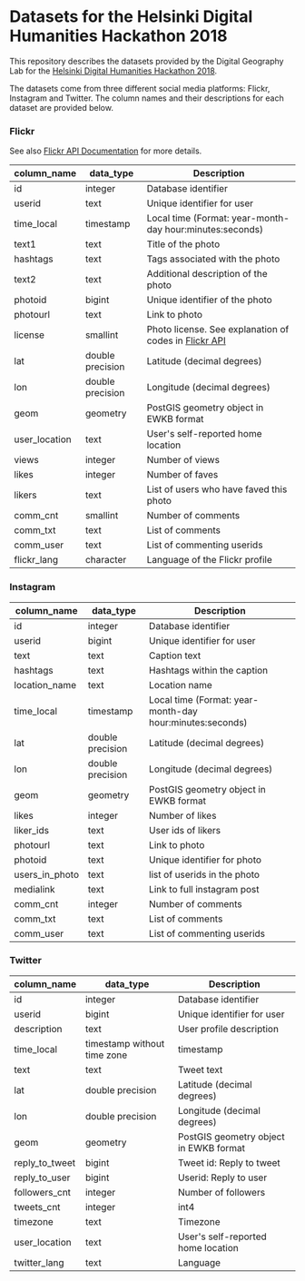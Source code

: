 # Datasets for the Helsinki Digital Humanities Hackathon 2018

This repository describes the datasets provided by the Digital Geography Lab for the [Helsinki Digital Humanities Hackathon 2018](https://www.helsinki.fi/en/helsinki-centre-for-digital-humanities/helsinki-digital-humanities-hackathon-2018-dhh18).

The datasets come from three different social media platforms: Flickr, Instagram and Twitter. The column names and their descriptions for each dataset are provided below.

### Flickr

See also [Flickr API Documentation](https://www.flickr.com/services/api/) for more details. 


| column_name       | data_type        | Description                                                                                                                |
|-------------------|------------------|----------------------------------------------------------------------------------------------------------------------------|
| id                | integer          | Database identifier                                                                                                        |
| userid            | text             | Unique identifier for user                                                                                                 |
| time_local        | timestamp        | Local time (Format: year-month-day hour:minutes:seconds)                                                                   |
| text1             | text             | Title of the photo                                                                                                         |
| hashtags          | text             | Tags associated with the photo                                                                                             |
| text2             | text             | Additional description of the photo                                                                                        |
| photoid           | bigint           | Unique identifier of the photo                                                                                             |
| photourl          | text             | Link to photo                                                                                                              |
| license           | smallint         | Photo license. See explanation of codes in [Flickr API](https://www.flickr.com/services/api/flickr.photos.licenses.getInfo.html) |
| lat               | double precision | Latitude (decimal degrees)                                                                                                 |
| lon               | double precision | Longitude (decimal degrees)                                                                                                |
| geom              | geometry         | PostGIS geometry object in EWKB format                                                                                     |
| user_location     | text             | User's self-reported home location                                                                                         |
| views             | integer          | Number of views                                                                                                            |
| likes             | integer          | Number of faves                                                                                                            |
| likers            | text             | List of users who have faved this photo                                                                                    |
| comm_cnt          | smallint         | Number of comments                                                                                                         |
| comm_txt          | text             | List of comments                                                                                                           |
| comm_user         | text             | List of commenting userids                                                                                                 |
| flickr_lang       | character        | Language of the Flickr profile                                                                                             |

### Instagram

| column_name    | data_type        | Description                                              |
|----------------|------------------|----------------------------------------------------------|
| id             | integer          | Database identifier                                      |
| userid         | bigint           | Unique identifier for user                               |
| text           | text             | Caption text                                             |
| hashtags       | text             | Hashtags within the caption                              |
| location_name  | text             | Location name                                            |
| time_local     | timestamp        | Local time (Format: year-month-day hour:minutes:seconds) |
| lat            | double precision | Latitude (decimal degrees)                               |
| lon            | double precision | Longitude (decimal degrees)                              |
| geom           | geometry         | PostGIS geometry object in EWKB format                   |
| likes          | integer          | Number of likes                                          |
| liker_ids      | text             | User ids of likers                                       |
| photourl       | text             | Link to photo                                            |
| photoid        | text             | Unique identifier for photo                              |
| users_in_photo | text             | list of userids in the photo                             |
| medialink      | text             | Link to full instagram post                              |
| comm_cnt       | integer          | Number of comments                                       |
| comm_txt       | text             | List of comments                                         |
| comm_user      | text             | List of commenting userids                               |


### Twitter 

| column_name    | data_type                   | Description                            |
|----------------|-----------------------------|----------------------------------------|
| id             | integer                     | Database identifier                    |
| userid         | bigint                      | Unique identifier for user             |
| description    | text                        | User profile description               |
| time_local     | timestamp without time zone | timestamp                              |
| text           | text                        | Tweet text                             |
| lat            | double precision            | Latitude (decimal degrees)             |
| lon            | double precision            | Longitude (decimal degrees)            |
| geom           | geometry                    | PostGIS geometry object in EWKB format |
| reply_to_tweet | bigint                      | Tweet id: Reply to tweet               |
| reply_to_user  | bigint                      | Userid: Reply to user                  |
| followers_cnt  | integer                     | Number of followers                    |
| tweets_cnt     | integer                     | int4                                   |
| timezone       | text                        | Timezone                               |
| user_location  | text                        | User's self-reported home location     |
| twitter_lang   | text                        | Language                               |
